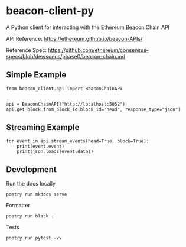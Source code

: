 # beacon-client-py
A Python client for interacting with the Ethereum Beacon Chain API

API Reference: https://ethereum.github.io/beacon-APIs/

Reference Spec: https://github.com/ethereum/consensus-specs/blob/dev/specs/phase0/beacon-chain.md

## Simple Example

```
from beacon_client.api import BeaconChainAPI


api = BeaconChainAPI("http://localhost:5052")
api.get_block_from_block_id(block_id="head", response_type="json")
```

## Streaming Example
```
for event in api.stream_events(head=True, block=True):
    print(event.event)
    print(json.loads(event.data))
```

## Development

Run the docs locally 

```
poetry run mkdocs serve
```

Formatter
```
poetry run black .
```

Tests
```
poetry run pytest -vv
```
